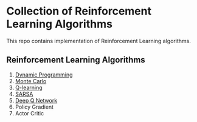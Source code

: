 # Collection of Reinforcement Learning Algorithms
This repo contains implementation of Reinforcement Learning algorithms.


## Reinforcement Learning Algorithms
1. [Dynamic Programming](./Dynamic_Programming/value_iteration.py)
2. [Monte Carlo](./Monte_Carlo/every_visit_mc_prediction.py)
3. [Q-learning](./Temporal_Difference/Q-learning.py)
4. [SARSA](./Temporal_Difference/sarsa.py)
5. [Deep Q Network](./DQN/dqn.py)
6. Policy Gradient
7. Actor Critic
